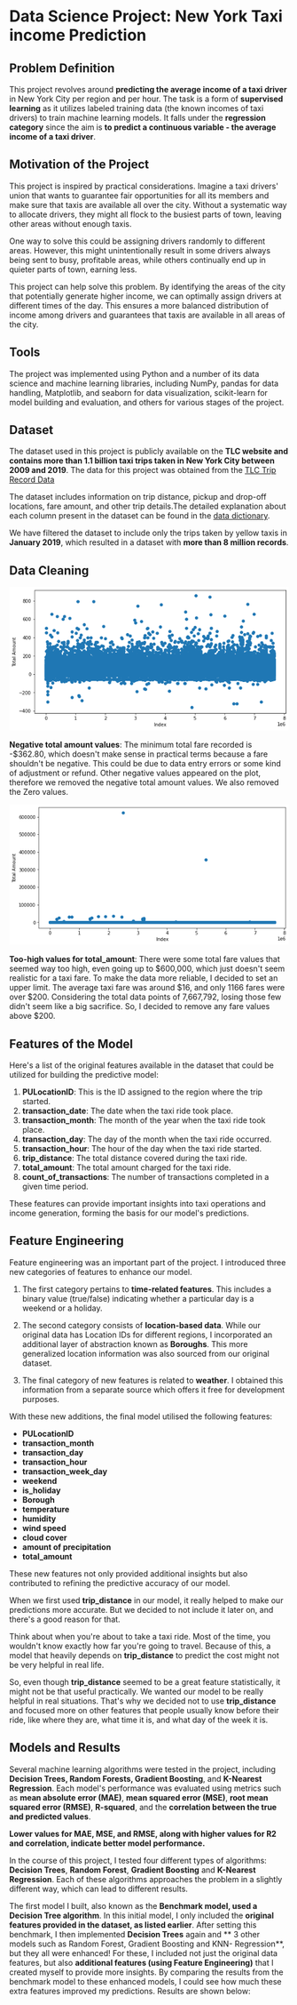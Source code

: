 # Data Science Project: New York Taxi income Prediction


## Problem Definition
This project revolves around **predicting the average income of a taxi driver** in New York City per region and per hour. The task is a form of **supervised learning** as it utilizes labeled training data (the known incomes of taxi drivers) to train machine learning models. It falls under the **regression category** since the aim is **to predict a continuous variable - the average income of a taxi driver**.

## Motivation of the Project
This project is inspired by practical considerations. Imagine a taxi drivers' union that wants to guarantee fair opportunities for all its members and make sure that taxis are available all over the city. Without a systematic way to allocate drivers, they might all flock to the busiest parts of town, leaving other areas without enough taxis.

One way to solve this could be assigning drivers randomly to different areas. However, this might unintentionally result in some drivers always being sent to busy, profitable areas, while others continually end up in quieter parts of town, earning less.

This project can help solve this problem. By identifying the areas of the city that potentially generate higher income, we can optimally assign drivers at different times of the day. This ensures a more balanced distribution of income among drivers and guarantees that taxis are available in all areas of the city.

## Tools

The project was implemented using Python and a number of its data science and machine learning libraries, including NumPy, pandas for data handling, Matplotlib, and seaborn for data visualization, scikit-learn for model building and evaluation, and others for various stages of the project.

## Dataset
The dataset used in this project is publicly available on the **TLC website and contains more than 1.1 billion taxi trips taken in New York City between 2009 and 2019**. The data for this project was obtained from the [TLC Trip Record Data](https://www1.nyc.gov/site/tlc/about/tlc-trip-record-data.page)

The dataset includes information on trip distance, pickup and drop-off locations, fare amount, and other trip details.The detailed explanation about each column present in the dataset can be found in the [data dictionary](https://www1.nyc.gov/assets/tlc/downloads/pdf/data_dictionary_trip_records_yellow.pdf).


We have filtered the dataset to include only the trips taken by yellow taxis in **January 2019**, which resulted in a dataset with **more than 8 million records**.


## Data Cleaning

![Negative total amount values](images/negative_amount_values.png) 

 
**Negative total amount values**: The minimum total fare recorded is -$362.80, which doesn't make sense in practical terms because a fare shouldn't be negative. This could be due to data entry errors or some kind of adjustment or refund. Other negative values appeared on the plot, therefore we removed the negative total amount values. We also removed the Zero values.



![Too high total amount values](images/too_high_values.png) 

**Too-high values for total_amount**: There were some total fare values that seemed way too high, even going up to $600,000, which just doesn't seem realistic for a taxi fare. To make the data more reliable, I decided to set an upper limit. The average taxi fare was around $16, and only 1166 fares were over $200. Considering the total data points of 7,667,792, losing those few didn't seem like a big sacrifice. So, I decided to remove any fare values above $200.


## Features of the Model

Here's a list of the original features available in the dataset that could be utilized for building the predictive model:

1. **PULocationID**: This is the ID assigned to the region where the trip started.
2. **transaction_date**: The date when the taxi ride took place.
3. **transaction_month**: The month of the year when the taxi ride took place.
4. **transaction_day**: The day of the month when the taxi ride occurred.
5. **transaction_hour**: The hour of the day when the taxi ride started.
6. **trip_distance**: The total distance covered during the taxi ride.
7. **total_amount**: The total amount charged for the taxi ride.
8. **count_of_transactions**: The number of transactions completed in a given time period. 

These features can provide important insights into taxi operations and income generation, forming the basis for our model's predictions.


## Feature Engineering

Feature engineering was an important part of the project. I introduced three new categories of features to enhance our model. 

1. The first category pertains to **time-related features**. This includes a binary value (true/false) indicating whether a particular day is a weekend or a holiday. 

2. The second category consists of **location-based data**. While our original data has Location IDs for different regions, I incorporated an additional layer of abstraction known as **Boroughs**. This more generalized location information was also sourced from our original dataset.

3. The final category of new features is related to **weather**. I obtained this information from a separate source which offers it free for development purposes.

With these new additions, the final model utilised the following features: 

- **PULocationID**
- **transaction_month**
- **transaction_day**
- **transaction_hour**
- **transaction_week_day**
- **weekend**
- **is_holiday**
- **Borough**
- **temperature**
- **humidity**
- **wind speed**
- **cloud cover**
- **amount of precipitation**
- **total_amount**

These new features not only provided additional insights but also contributed to refining the predictive accuracy of our model.

When we first used **trip_distance** in our model, it really helped to make our predictions more accurate. But we decided to not include it later on, and there's a good reason for that.

Think about when you're about to take a taxi ride. Most of the time, you wouldn't know exactly how far you're going to travel. Because of this, a model that heavily depends on **trip_distance** to predict the cost might not be very helpful in real life.

So, even though **trip_distance** seemed to be a great feature statistically, it might not be that useful practically. We wanted our model to be really helpful in real situations. That's why we decided not to use **trip_distance** and focused more on other features that people usually know before their ride, like where they are, what time it is, and what day of the week it is.


## Models and Results

Several machine learning algorithms were tested in the project, including **Decision Trees, Random Forests, Gradient Boosting**, and **K-Nearest Regression**. Each model's performance was evaluated using metrics such as **mean absolute error (MAE)**, **mean squared error (MSE)**, **root mean squared error (RMSE)**, **R-squared**, and the **correlation between the true and predicted values**.

**Lower values for MAE, MSE, and RMSE, along with higher values for R2 and correlation, indicate better model performance.**

In the course of this project, I tested four different types of algorithms: **Decision Trees**, **Random Forest**, **Gradient Boosting** and **K-Nearest Regression**. Each of these algorithms approaches the problem in a slightly different way, which can lead to different results. 

The first model I built, also known as the **Benchmark model, used a Decision Tree algorithm**. In this initial model, I only included the **original features provided in the dataset, as listed earlier**. After setting this benchmark, I then implemented  **Decision Trees** again and  ** 3 other models such as Random Forest, Gradient Boosting and KNN- Regression**, but they all were enhanced! For these, I included not just the original data features, but also **additional features (using Feature Engineering)**  that I created myself to provide more insights. By comparing the results from the benchmark model to these enhanced models, I could see how much these extra features improved my predictions. Results are shown below:









